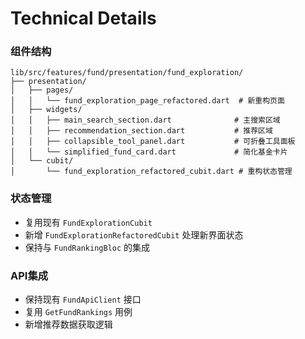 # Technical Details

### 组件结构
```
lib/src/features/fund/presentation/fund_exploration/
├── presentation/
│   ├── pages/
│   │   └── fund_exploration_page_refactored.dart  # 新重构页面
│   ├── widgets/
│   │   ├── main_search_section.dart              # 主搜索区域
│   │   ├── recommendation_section.dart           # 推荐区域
│   │   ├── collapsible_tool_panel.dart           # 可折叠工具面板
│   │   └── simplified_fund_card.dart             # 简化基金卡片
│   └── cubit/
│       └── fund_exploration_refactored_cubit.dart # 重构状态管理
```

### 状态管理
- 复用现有 `FundExplorationCubit`
- 新增 `FundExplorationRefactoredCubit` 处理新界面状态
- 保持与 `FundRankingBloc` 的集成

### API集成
- 保持现有 `FundApiClient` 接口
- 复用 `GetFundRankings` 用例
- 新增推荐数据获取逻辑

